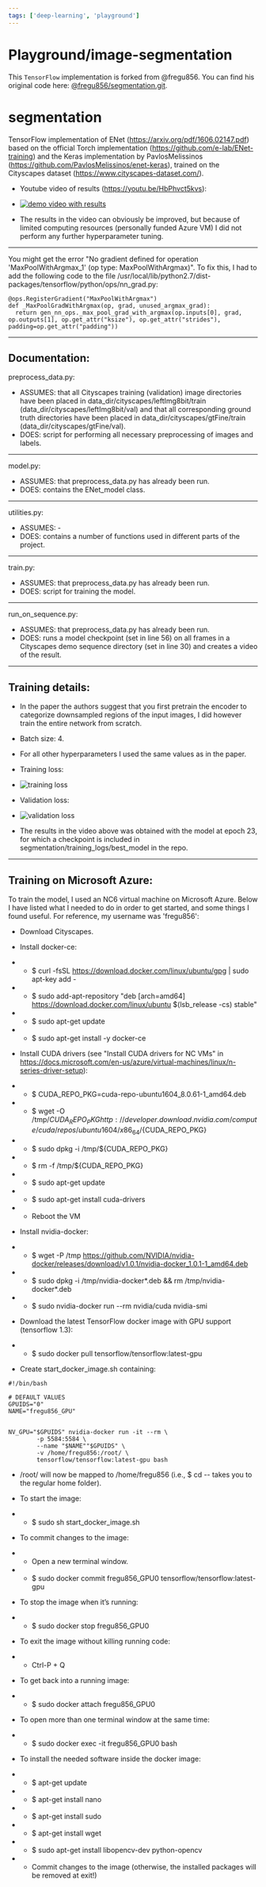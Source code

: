 ```yaml
---
tags: ['deep-learning', 'playground']
---
```


# Playground/image-segmentation

This `TensorFlow` implementation is forked from @fregu856. You can find his original code here: [@fregu856/segmentation.git](https://github.com/fregu856/segmentation).

# segmentation

TensorFlow implementation of ENet (https://arxiv.org/pdf/1606.02147.pdf) based on the official Torch implementation (https://github.com/e-lab/ENet-training) and the Keras implementation by PavlosMelissinos (https://github.com/PavlosMelissinos/enet-keras), trained on the Cityscapes dataset (https://www.cityscapes-dataset.com/).

- Youtube video of results (https://youtu.be/HbPhvct5kvs):
- [![demo video with results](https://img.youtube.com/vi/HbPhvct5kvs/0.jpg)](https://youtu.be/HbPhvct5kvs)

- The results in the video can obviously be improved, but because of limited computing resources (personally funded Azure VM) I did not perform any further hyperparameter tuning. 

****
You might get the error "No gradient defined for operation 'MaxPoolWithArgmax_1' (op type: MaxPoolWithArgmax)". To fix this, I had to add the following code to the file /usr/local/lib/python2.7/dist-packages/tensorflow/python/ops/nn_grad.py:  
```
@ops.RegisterGradient("MaxPoolWithArgmax")  
def _MaxPoolGradWithArgmax(op, grad, unused_argmax_grad):  
  return gen_nn_ops._max_pool_grad_with_argmax(op.inputs[0], grad, op.outputs[1], op.get_attr("ksize"), op.get_attr("strides"), padding=op.get_attr("padding"))  
```

****
## Documentation:

preprocess_data.py:  
- ASSUMES: that all Cityscapes training (validation) image directories have been placed in data_dir/cityscapes/leftImg8bit/train (data_dir/cityscapes/leftImg8bit/val) and that all corresponding ground truth directories have been placed in data_dir/cityscapes/gtFine/train (data_dir/cityscapes/gtFine/val).
- DOES: script for performing all necessary preprocessing of images and labels.
*****

model.py:  
- ASSUMES: that preprocess_data.py has already been run.
- DOES: contains the ENet_model class.
*****

utilities.py:  
- ASSUMES: -
- DOES: contains a number of functions used in different parts of the project.
*****

train.py:  
- ASSUMES: that preprocess_data.py has already been run.
- DOES: script for training the model.
*****

run_on_sequence.py:  
- ASSUMES: that preprocess_data.py has already been run.
- DOES: runs a model checkpoint (set in line 56) on all frames in a Cityscapes demo sequence directory (set in line 30) and creates a video of the result.

****
## Training details:

- In the paper the authors suggest that you first pretrain the encoder to categorize downsampled regions of the input images, I did however train the entire network from scratch.
- Batch size: 4.
- For all other hyperparameters I used the same values as in the paper.

- Training loss:
- ![training loss](https://raw.githubusercontent.com/fregu856/segmentation/master/training_logs/model_1/train_loss_per_epoch.png)

- Validation loss:
- ![validation loss](https://raw.githubusercontent.com/fregu856/segmentation/master/training_logs/model_1/val_loss_per_epoch.png)

- The results in the video above was obtained with the model at epoch 23, for which a checkpoint is included in segmentation/training_logs/best_model in the repo.

******
## Training on Microsoft Azure:

To train the model, I used an NC6 virtual machine on Microsoft Azure. Below I have listed what I needed to do in order to get started, and some things I found useful. For reference, my username was 'fregu856':
- Download Cityscapes.

- Install docker-ce:
- - $ curl -fsSL https://download.docker.com/linux/ubuntu/gpg | sudo apt-key add -
- - $ sudo add-apt-repository "deb [arch=amd64] https://download.docker.com/linux/ubuntu $(lsb_release -cs) stable"
- - $ sudo apt-get update
- - $ sudo apt-get install -y docker-ce

- Install CUDA drivers (see "Install CUDA drivers for NC VMs" in https://docs.microsoft.com/en-us/azure/virtual-machines/linux/n-series-driver-setup):
- - $ CUDA_REPO_PKG=cuda-repo-ubuntu1604_8.0.61-1_amd64.deb
- - $ wget -O /tmp/${CUDA_REPO_PKG} http://developer.download.nvidia.com/compute/cuda/repos/ubuntu1604/x86_64/${CUDA_REPO_PKG} 
- - $ sudo dpkg -i /tmp/${CUDA_REPO_PKG}
- - $ rm -f /tmp/${CUDA_REPO_PKG}
- - $ sudo apt-get update
- - $ sudo apt-get install cuda-drivers
- - Reboot the VM

- Install nvidia-docker:
- - $ wget -P /tmp https://github.com/NVIDIA/nvidia-docker/releases/download/v1.0.1/nvidia-docker_1.0.1-1_amd64.deb
- - $ sudo dpkg -i /tmp/nvidia-docker*.deb && rm /tmp/nvidia-docker*.deb
- - $ sudo nvidia-docker run --rm nvidia/cuda nvidia-smi

- Download the latest TensorFlow docker image with GPU support (tensorflow 1.3):
- - $ sudo docker pull tensorflow/tensorflow:latest-gpu

- Create start_docker_image.sh containing:
```
#!/bin/bash

# DEFAULT VALUES
GPUIDS="0"
NAME="fregu856_GPU"


NV_GPU="$GPUIDS" nvidia-docker run -it --rm \
        -p 5584:5584 \
        --name "$NAME""$GPUIDS" \
        -v /home/fregu856:/root/ \
        tensorflow/tensorflow:latest-gpu bash
```

- /root/ will now be mapped to /home/fregu856 (i.e., $ cd -- takes you to the regular home folder). 

- To start the image:
- - $ sudo sh start_docker_image.sh 
- To commit changes to the image:
- - Open a new terminal window.
- - $ sudo docker commit fregu856_GPU0 tensorflow/tensorflow:latest-gpu
- To stop the image when it’s running:
- - $ sudo docker stop fregu856_GPU0
- To exit the image without killing running code:
- - Ctrl-P + Q
- To get back into a running image:
- - $ sudo docker attach fregu856_GPU0
- To open more than one terminal window at the same time:
- - $ sudo docker exec -it fregu856_GPU0 bash

- To install the needed software inside the docker image:
- - $ apt-get update
- - $ apt-get install nano
- - $ apt-get install sudo
- - $ apt-get install wget
- - $ sudo apt-get install libopencv-dev python-opencv
- - Commit changes to the image (otherwise, the installed packages will be removed at exit!)
